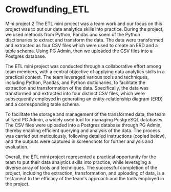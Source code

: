 # Crowdfunding_ETL
Mini project 2
The ETL mini project was a team work and our focus on this project was to put our data analytics skills into practice. During the project, we used methods from Python, Pandas and soem of the Python disctionaries to extract and transform the data. The data were transformed and extracted as four CSV files which were used to create an ERD and a table schema. Using PG Admin, then we uploaded the CSV files into a Postgres database. 

The ETL mini project was conducted through a collaborative effort among team members, with a central objective of applying data analytics skills in a practical context. The team leveraged various tools and techniques, including Python, Pandas, and Python dictionaries, to facilitate the extraction and transformation of the data. Specifically, the data was transformed and extracted into four distinct CSV files, which were subsequently employed in generating an entity-relationship diagram (ERD) and a corresponding table schema.

To facilitate the storage and management of the transformed data, the team utilized PG Admin, a widely used tool for managing PostgreSQL databases. The CSV files were uploaded into a Postgres database through PG Admin, thereby enabling efficient querying and analysis of the data. The process was carried out meticulously, following detailed instructions (copied below), and the outputs were captured in screenshots for further analysis and evaluation.

Overall, the ETL mini project represented a practical opportunity for the team to put their data analytics skills into practice, while leveraging a diverse array of tools and techniques. The successful completion of the project, including the extraction, transformation, and uploading of data, is a testament to the efficacy of the team's approach and the tools employed in the project. 



